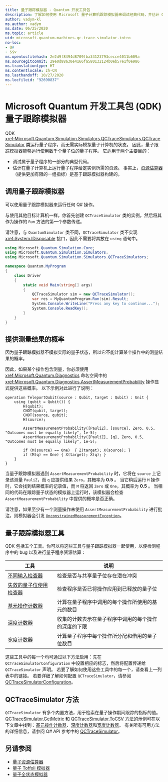 ```yaml
---
title: 量子跟踪模拟器 - Quantum 开发工具包
description: 了解如何使用 Microsoft 量子计算机跟踪模拟器来调试经典代码，并估计 Q# 程序的资源要求。
author: vadym-kl
ms.author: vadym
ms.date: 06/25/2020
ms.topic: article
uid: microsoft.quantum.machines.qc-trace-simulator.intro
no-loc:
- Q#
- $$v
ms.openlocfilehash: 2e2d9f8494d8709fba34123793cecce4011b609a
ms.sourcegitcommit: 29e0d88a30e4166fa580132124b0eb57e1f0e986
ms.translationtype: HT
ms.contentlocale: zh-CN
ms.lasthandoff: 10/27/2020
ms.locfileid: "92690837"
---
```

# <a name="microsoft-quantum-development-kit-qdk-quantum-trace-simulator"></a>Microsoft Quantum 开发工具包 (QDK) 量子跟踪模拟器

QDK <xref:Microsoft.Quantum.Simulation.Simulators.QCTraceSimulators.QCTraceSimulator> 类运行量子程序，而无需实际模拟量子计算机的状态。 因此，量子跟踪模拟器能够运行使用数千个量子位的量子程序。  它适用于两个主要目的： 

* 调试属于量子程序的一部分的典型代码。 
* 估计在量子计算机上运行量子程序给定实例所需的资源。 事实上，[资源估算器](xref:microsoft.quantum.machines.resources-estimator)（提供更加有限的一组指标）是基于跟踪模拟器构建的。

## <a name="invoking-the-quantum-trace-simulator"></a>调用量子跟踪模拟器

可以使用量子跟踪模拟器来运行任何 Q# 操作。

与使用其他目标计算机一样，你首先创建 `QCTraceSimulator` 类的实例，然后将其作为操作的 `Run` 方法的第一个参数传递。

请注意，与 `QuantumSimulator` 类不同，`QCTraceSimulator` 类不实现 <xref:System.IDisposable> 接口，因此不需要将其放在 `using` 语句中。

```csharp
using Microsoft.Quantum.Simulation.Core;
using Microsoft.Quantum.Simulation.Simulators;
using Microsoft.Quantum.Simulation.Simulators.QCTraceSimulators;

namespace Quantum.MyProgram
{
    class Driver
    {
        static void Main(string[] args)
        {
            QCTraceSimulator sim = new QCTraceSimulator();
            var res = MyQuantumProgram.Run(sim).Result;
            System.Console.WriteLine("Press any key to continue...");
            System.Console.ReadKey();
        }
    }
}
```

## <a name="providing-the-probability-of-measurement-outcomes"></a>提供测量结果的概率

因为量子跟踪模拟器不模拟实际的量子状态，所以它不能计算某个操作中的测量结果的概率。 

因此，如果某个操作包含测量，你必须使用 <xref:Microsoft.Quantum.Diagnostics> 命名空间中的 <xref:Microsoft.Quantum.Diagnostics.AssertMeasurementProbability> 操作显式提供这些概率。 以下示例对此进行了说明：

```qsharp
operation TeleportQubit(source : Qubit, target : Qubit) : Unit {
    using (qubit = Qubit()) {
        H(qubit);
        CNOT(qubit, target);
        CNOT(source, qubit);
        H(source);

        AssertMeasurementProbability([PauliZ], [source], Zero, 0.5, "Outcomes must be equally likely", 1e-5);
        AssertMeasurementProbability([PauliZ], [q], Zero, 0.5, "Outcomes must be equally likely", 1e-5);

        if (M(source) == One)  { Z(target); X(source); }
        if (M(q) == One) { X(target); X(q); }
    }
}
```

当量子跟踪模拟器遇到 `AssertMeasurementProbability` 时，它将在 `source` 上记录该测量 `PauliZ`，而 `q` 应提供结果 `Zero`，其概率为 **0.5** 。 当它稍后运行 `M` 操作时，它会找到结果概率的记录值，而 `M` 将返回 `Zero` 或 `One`，其概率为 **0.5** 。 当相同的代码在跟踪量子状态的模拟器上运行时，该模拟器会检查 `AssertMeasurementProbability` 中提供的概率是否正确。

请注意，如果至少有一个测量操作未使用 `AssertMeasurementProbability` 进行批注，则模拟器会引发 [`UnconstrainedMeasurementException`](https://docs.microsoft.com/dotnet/api/microsoft.quantum.simulation.simulators.qctracesimulators.unconstrainedmeasurementexception)。

## <a name="quantum-trace-simulator-tools"></a>量子跟踪模拟器工具

QDK 包括五个工具。你可以将这些工具与量子跟踪模拟器一起使用，以便检测程序中的 bug 以及进行量子程序资源估算： 

|工具 | 说明 |
|-----| -----|
|[不同输入检查器](xref:microsoft.quantum.machines.qc-trace-simulator.distinct-inputs) |检查是否与共享量子位存在潜在冲突 |
|[失效的量子位使用检查器](xref:microsoft.quantum.machines.qc-trace-simulator.invalidated-qubits)  |检查程序是否已将操作应用到已释放的量子位 |
|[基元操作计数器](xref:microsoft.quantum.machines.qc-trace-simulator.primitive-counter)  | 计算在量子程序中调用的每个操作所使用的基元的数目  |
|[深度计数器](xref:microsoft.quantum.machines.qc-trace-simulator.depth-counter)  |收集的计数表示在量子程序中调用的每个操作的深度的下限   |
|[宽度计数器](xref:microsoft.quantum.machines.qc-trace-simulator.width-counter)  |计算量子程序中每个操作所分配和借用的量子位数目 |

这些工具中的每一个均可通过以下方法启用：先在 `QCTraceSimulatorConfiguration` 中设置相应的标志，然后将配置传递给 `QCTraceSimulator` 声明。 若要了解如何使用这些工具中的每一个，请查看上一列表中的链接。 若要详细了解如何配置 `QCTraceSimulator`，请参阅 [QCTraceSimulatorConfiguration](xref:Microsoft.Quantum.Simulation.Simulators.QCTraceSimulators.QCTraceSimulatorConfiguration)。

## <a name="qctracesimulator-methods"></a>QCTraceSimulator 方法

`QCTraceSimulator` 有多个内置方法，用于检索在量子操作期间跟踪的指标的值。 [QCTraceSimulator.GetMetric](https://docs.microsoft.com/dotnet/api/microsoft.quantum.simulation.simulators.qctracesimulators.qctracesimulator.getmetric) 和 [QCTraceSimulator.ToCSV](https://docs.microsoft.com/dotnet/api/microsoft.quantum.simulation.simulators.qctracesimulators.qctracesimulator.tocsv) 方法的示例可在以下文章中找到：[基元操作计数器](xref:microsoft.quantum.machines.qc-trace-simulator.primitive-counter)、[深度计数器](xref:microsoft.quantum.machines.qc-trace-simulator.depth-counter)和[宽度计数器](xref:microsoft.quantum.machines.qc-trace-simulator.width-counter)。 有关所有可用方法的详细信息，请参阅 Q# API 参考中的 [QCTraceSimulator](xref:Microsoft.Quantum.Simulation.Simulators.QCTraceSimulators.QCTraceSimulator)。  

## <a name="see-also"></a>另请参阅

- [量子资源估算器](xref:microsoft.quantum.machines.resources-estimator)
- [量子 Toffoli 模拟器](xref:microsoft.quantum.machines.toffoli-simulator)
- [量子全状态模拟器](xref:microsoft.quantum.machines.full-state-simulator) 